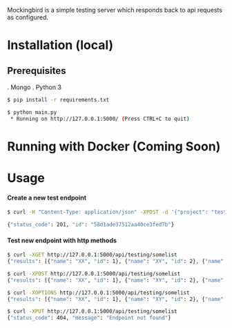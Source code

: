 Mockingbird is a simple testing server which responds back to api requests as configured.


# Installation (local)

## Prerequisites 
   . Mongo
   . Python 3
 
```bash
$ pip install -r requirements.txt
```

```bash
$ python main.py
 * Running on http://127.0.0.1:5000/ (Press CTRL+C to quit)
```

# Running with Docker (Coming Soon)

# Usage

#### Create a new test endpoint
```bash
$ curl -H "Content-Type: application/json" -XPOST -d '{"project": "testing", "endpoint": "somelist", "methods": ["GET", "POST", "OPTIONS"], "response_body": {"results": [{"id": 1, "name": "XX"}, {"id": 2, "name": "XY"}, {"id": 3, "name": "XZ"}, {"id": 4, "name": "XT"}]}, "response_mime": "application/json"}' http://127.0.0.1:5000/route

{"status_code": 201, "id": "58d1ade37512aa40ce3fed7b"}
```

#### Test new endpoint with  http methods

```bash
$ curl -XGET http://127.0.0.1:5000/api/testing/somelist
{"results": [{"name": "XX", "id": 1}, {"name": "XY", "id": 2}, {"name": "XZ", "id": 3}, {"name": "XT", "id": 4}]}

$ curl -XPOST http://127.0.0.1:5000/api/testing/somelist
{"results": [{"name": "XX", "id": 1}, {"name": "XY", "id": 2}, {"name": "XZ", "id": 3}, {"name": "XT", "id": 4}]}

$ curl -XOPTIONS http://127.0.0.1:5000/api/testing/somelist
{"results": [{"name": "XX", "id": 1}, {"name": "XY", "id": 2}, {"name": "XZ", "id": 3}, {"name": "XT", "id": 4}]}

$ curl -XPUT http://127.0.0.1:5000/api/testing/somelist
{"status_code": 404, "message": "Endpoint not found"}

```
